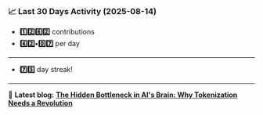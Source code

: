 <!--START_STATS-->
### 📈 Last 30 Days Activity (2025-08-14)  
- **1️⃣2️⃣6️⃣2️⃣** contributions  
- **4️⃣2️⃣•0️⃣7️⃣** per day
---
- **7️⃣5️⃣** day streak!
---
📝 **Latest blog:** [**The Hidden Bottleneck in AI's Brain: Why Tokenization Needs a Revolution**](https://andriak.com/blog/tokenization-revolution)
<!--END_STATS-->
